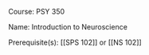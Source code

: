 




Course: PSY 350

Name: Introduction to Neuroscience

Prerequisite(s): [[SPS 102]] or [[NS 102]]